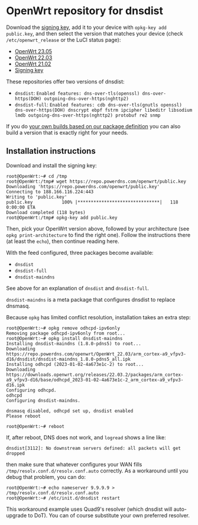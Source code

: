 OpenWrt repository for dnsdist
========

Download the [signing key](public.key), add it to your device with `opkg-key add public.key`, and then select the version that matches your device (check `/etc/openwrt_release` or the LuCI status page):

* [OpenWrt 23.05](OpenWrt_23.05/)
* [OpenWrt 22.03](OpenWrt_22.03/)
* [OpenWrt 21.02](OpenWrt_21.02/)
* [Signing key](public.key)

These repositories offer two versions of dnsdist:

* `dnsdist`: `Enabled features: dns-over-tls(openssl) dns-over-https(DOH) outgoing-dns-over-https(nghttp2)`
* `dnsdist-full`: `Enabled features: cdb dns-over-tls(gnutls openssl) dns-over-https(DOH) dnscrypt ebpf fstrm ipcipher libeditr libsodium lmdb outgoing-dns-over-https(nghttp2) protobuf re2 snmp`

If you do [your own builds based on our package definition](https://github.com/PowerDNS/openwrt-feeds/tree/main/package) you can also build a version that is exactly right for your needs.

Installation instructions
-------------------------

Download and install the signing key:
```
root@OpenWrt:~# cd /tmp
root@OpenWrt:/tmp# wget https://repo.powerdns.com/openwrt/public.key
Downloading 'https://repo.powerdns.com/openwrt/public.key'
Connecting to 188.166.116.224:443
Writing to 'public.key'
public.key           100% |*******************************|   118   0:00:00 ETA
Download completed (118 bytes)
root@OpenWrt:/tmp# opkg-key add public.key
```

Then, pick your OpenWrt version above, followed by your architecture (see `opkg print-architecture` to find the right one).
Follow the instructions there (at least the `echo`), then continue reading here.

With the feed configured, three packages become available:

* `dnsdist`
* `dnsdist-full`
* `dnsdist-maindns`

See above for an explanation of `dnsdist` and `dnsdist-full`.

`dnsdist-maindns` is a meta package that configures dnsdist to replace dnsmasq.

Because `opkg` has limited conflict resolution, installation takes an extra step:

```
root@OpenWrt:~# opkg remove odhcpd-ipv6only
Removing package odhcpd-ipv6only from root...
root@OpenWrt:~# opkg install dnsdist-maindns
Installing dnsdist-maindns (1.8.0-pdns5) to root...
Downloading https://repo.powerdns.com/openwrt/OpenWrt_22.03/arm_cortex-a9_vfpv3-d16/dnsdist/dnsdist-maindns_1.8.0-pdns5_all.ipk
Installing odhcpd (2023-01-02-4a673e1c-2) to root...
Downloading https://downloads.openwrt.org/releases/22.03.2/packages/arm_cortex-a9_vfpv3-d16/base/odhcpd_2023-01-02-4a673e1c-2_arm_cortex-a9_vfpv3-d16.ipk
Configuring odhcpd.
odhcpd
Configuring dnsdist-maindns.

dnsmasq disabled, odhcpd set up, dnsdist enabled
Please reboot

root@OpenWrt:~# reboot
```

If, after reboot, DNS does not work, and `logread` shows a line like:

```
dnsdist[3112]: No downstream servers defined: all packets will get dropped
```

then make sure that whatever configures your WAN fills `/tmp/resolv.conf.d/resolv.conf.auto` correctly.
As a workaround until you debug that problem, you can do:

```
root@OpenWrt:~# echo nameserver 9.9.9.9 > /tmp/resolv.conf.d/resolv.conf.auto
root@OpenWrt:~# /etc/init.d/dnsdist restart
```

This workaround example uses Quad9's resolver (which dnsdist will auto-upgrade to DoT).
You can of course substitute your own preferred resolver.

<!-- 16 -->
